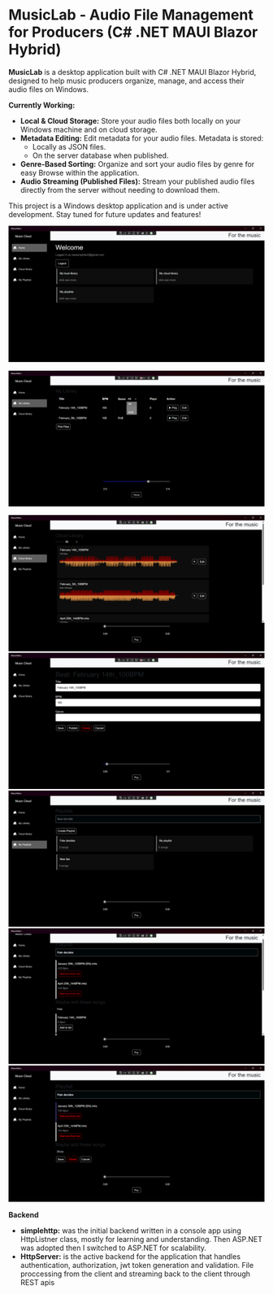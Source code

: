 # MusicLab - Audio File Management for Producers (C# .NET MAUI Blazor Hybrid)

**MusicLab** is a desktop application built with C# .NET MAUI Blazor Hybrid, designed to help music producers organize, manage, and access their audio files on Windows.

**Currently Working:**

*   **Local & Cloud Storage:**  Store your audio files both locally on your Windows machine and on cloud storage.
*   **Metadata Editing:** Edit metadata for your audio files. Metadata is stored:
    *   Locally as JSON files.
    *   On the server database when published.
*   **Genre-Based Sorting:**  Organize and sort your audio files by genre for easy Browse within the application.
*   **Audio Streaming (Published Files):** Stream your published audio files directly from the server without needing to download them.

This project is a Windows desktop application and is under active development. Stay tuned for future updates and features!


![MusicLab application showing home page](MusicLabDemoPictures/home.png)

![MusicLab application showing local library](MusicLabDemoPictures/Screenshot_2025-03-11_135733.png)

![MusicLab application showing published audio files streamed from the server](MusicLabDemoPictures/cloud_library.png)
![MusicLab application showing editing audio meta data](MusicLabDemoPictures/Screenshot_2025-03-11_143346.png)
![MusicLab application showing playlists](MusicLabDemoPictures/playlists.png)
![MusicLab application showing editing playlists](MusicLabDemoPictures/edit_playlist_1.png)
![MusicLab application showing editing playlists](MusicLabDemoPictures/edit_playlist_2.png)

**Backend**
*   **simplehttp:** was the initial backend written in a console app using HttpListner class, mostly for learning and understanding. Then ASP.NET was adopted then I switched to ASP.NET for scalability.
*   **HttpServer:** is the active backend for the application that handles authentication, authorization, jwt token generation and validation. File proccessing from the client and streaming back to the client through REST apis
